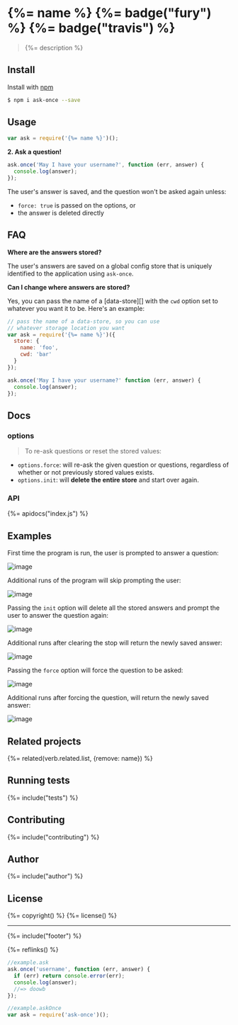 # {%= name %} {%= badge("fury") %} {%= badge("travis") %}

> {%= description %}

## Install

Install with [npm](https://www.npmjs.com/)

```sh
$ npm i ask-once --save
```

## Usage

```js
var ask = require('{%= name %}')();
```

**2. Ask a question!**

```js
ask.once('May I have your username?', function (err, answer) {
  console.log(answer);
});
```

The user's answer is saved, and the question won't be asked again unless:

- `force: true` is passed on the options, or
- the answer is deleted directly


## FAQ

**Where are the answers stored?**

The user's answers are saved on a global config store that is uniquely identified to the application using `ask-once`.


**Can I change where answers are stored?**

Yes, you can pass the name of a [data-store][] with the `cwd` option set to whatever you want it to be. Here's an example:

```js
// pass the name of a data-store, so you can use
// whatever storage location you want
var ask = require('{%= name %}')({
  store: {
    name: 'foo',
    cwd: 'bar'
  }
});

ask.once('May I have your username?' function (err, answer) {
  console.log(answer);
});
```

## Docs

### options

> To re-ask questions or reset the stored values:

* `options.force`: will re-ask the given question or questions, regardless of whether or not previously stored values exists.
* `options.init`: will **delete the entire store** and start over again.

### API
{%= apidocs("index.js") %}

## Examples

First time the program is run, the user is prompted to answer a question:

![image](https://cloud.githubusercontent.com/assets/995160/9158076/78bf87e6-3ede-11e5-8bbc-dac8a55353c2.png)

Additional runs of the program will skip prompting the user:

![image](https://cloud.githubusercontent.com/assets/995160/9158091/ec592b58-3ede-11e5-8f18-4fc4b1327d2b.png)

Passing the `init` option will delete all the stored answers and prompt the user to answer the question again:

![image](https://cloud.githubusercontent.com/assets/995160/9158111/22e24ff6-3edf-11e5-95c9-bc2314367557.png)

Additional runs after clearing the stop will return the newly saved answer:

![image](https://cloud.githubusercontent.com/assets/995160/9158120/43c16d60-3edf-11e5-8d85-a98b029fd743.png)

Passing the `force` option will force the question to be asked:

![image](https://cloud.githubusercontent.com/assets/995160/9158137/740bef0e-3edf-11e5-898d-d9ce72f28ad2.png)

Additional runs after forcing the question, will return the newly saved answer:

![image](https://cloud.githubusercontent.com/assets/995160/9158144/8fd63550-3edf-11e5-8daa-b19fa251bc66.png)

## Related projects
{%= related(verb.related.list, {remove: name}) %}

## Running tests
{%= include("tests") %}

## Contributing
{%= include("contributing") %}

## Author
{%= include("author") %}

## License
{%= copyright() %}
{%= license() %}

***

{%= include("footer") %}

{%= reflinks() %}


```js
//example.ask
ask.once('username', function (err, answer) {
  if (err) return console.error(err);
  console.log(answer);
  //=> doowb
});
```

```js
//example.askOnce
var ask = require('ask-once')();
```
